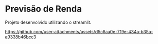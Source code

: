 # Previsão de Renda 

Projeto desenvolvido utilizando o streamlit.

 


https://github.com/user-attachments/assets/d5c8aa0e-719e-434a-b35a-a9338b46bcc3


